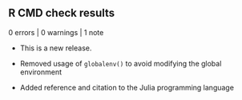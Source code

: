 ## R CMD check results

0 errors | 0 warnings | 1 note

* This is a new release.

* Removed usage of `globalenv()` to avoid modifying the global environment

* Added reference and citation to the Julia programming language
